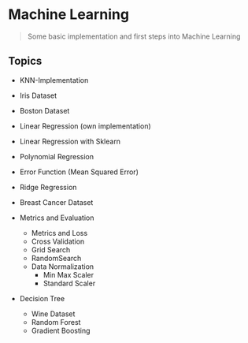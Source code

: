 # Machine Learning

> Some basic implementation and first steps into Machine Learning

## Topics

* KNN-Implementation
* Iris Dataset
* Boston Dataset
* Linear Regression (own implementation)
* Linear Regression with Sklearn
* Polynomial Regression
* Error Function (Mean Squared Error)
* Ridge Regression
* Breast Cancer Dataset

* Metrics and Evaluation
	* Metrics and Loss
	* Cross Validation
	* Grid Search
	* RandomSearch
	* Data Normalization
		* Min Max Scaler
		* Standard Scaler

* Decision Tree
	* Wine Dataset
	* Random Forest
	* Gradient Boosting
